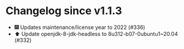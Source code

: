 # Changelog since v1.1.3
- 🎆 Updates maintenance/license year to 2022 (#336) 
- ⬆️ Update openjdk-8-jdk-headless to 8u312-b07-0ubuntu1~20.04 (#332) 
